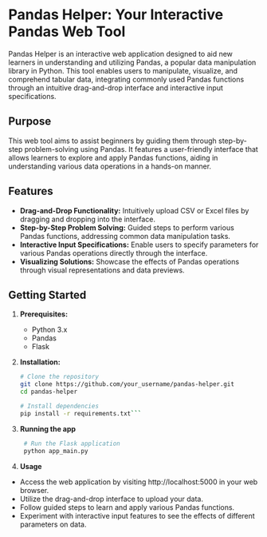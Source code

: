 # Pandas Helper: Your Interactive Pandas Web Tool

Pandas Helper is an interactive web application designed to aid new learners in understanding and utilizing Pandas, a popular data manipulation library in Python. This tool enables users to manipulate, visualize, and comprehend tabular data, integrating commonly used Pandas functions through an intuitive drag-and-drop interface and interactive input specifications.

## Purpose

This web tool aims to assist beginners by guiding them through step-by-step problem-solving using Pandas. It features a user-friendly interface that allows learners to explore and apply Pandas functions, aiding in understanding various data operations in a hands-on manner.

## Features

- **Drag-and-Drop Functionality:** Intuitively upload CSV or Excel files by dragging and dropping into the interface.
- **Step-by-Step Problem Solving:** Guided steps to perform various Pandas functions, addressing common data manipulation tasks.
- **Interactive Input Specifications:** Enable users to specify parameters for various Pandas operations directly through the interface.
- **Visualizing Solutions:** Showcase the effects of Pandas operations through visual representations and data previews.

## Getting Started

1. **Prerequisites:**
   - Python 3.x
   - Pandas
   - Flask

2. **Installation:**

   ```bash
   # Clone the repository
   git clone https://github.com/your_username/pandas-helper.git
   cd pandas-helper

   # Install dependencies
   pip install -r requirements.txt```
3. **Running the app**
   ```bash
    # Run the Flask application
    python app_main.py
   ```
4. **Usage**

- Access the web application by visiting http://localhost:5000 in your web browser.
- Utilize the drag-and-drop interface to upload your data.
- Follow guided steps to learn and apply various Pandas functions.
- Experiment with interactive input features to see the effects of different parameters on data.
